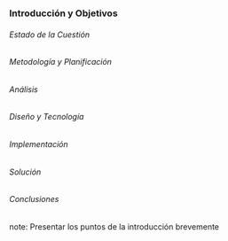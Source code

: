###  **Introducción y Objetivos**
###### Estado de la Cuestión
###### Metodología y Planificación
###### Análisis
###### Diseño y Tecnología
###### Implementación
###### Solución
###### Conclusiones

note:
    Presentar los puntos de la introducción brevemente

